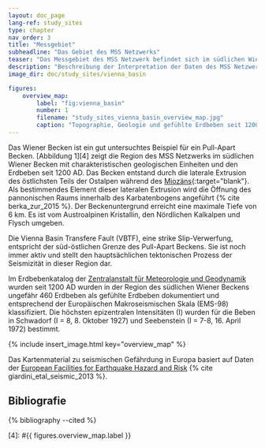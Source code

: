 ```yaml
---
layout: doc_page
lang-ref: study_sites
type: chapter
nav_order: 3
title: "Messgebiet"
subheadline: "Das Gebiet des MSS Netzwerks"
teaser: "Das Messgebiet des MSS Netzwerk befindet sich im südlichen Wiener Becken und seiner Umgebung. Dieses Gebiet zählt zu einer Zone mit einem für Österreich relativ hohem seismischem Risiko und ist stark bevölkert und industrialisiert."
description: "Beschreibung der Interpretation der Daten des MSS Netzwerks."
image_dir: doc/study_sites/vienna_basin

figures:
    overview_map:
        label: "fig:vienna_basin"
        number: 1
        filename: "study_sites_vienna_basin_overview_map.jpg"
        caption: "Topographie, Geologie und gefühlte Erdbeben seit 1200 (Datenquelle: ZAMG). Die strichlierte Linie zeigt den Umriss des MSS Netzwerks an. Das Insert im linken unteren Eck zeigt die seismische Gefährdung im Großraum Österreich."
---
```


Das Wiener Becken ist ein gut untersuchtes Beispiel für ein Pull-Apart Becken. [Abbildung 1][4] zeigt die Region des MSS Netzwerks im südlichen Wiener Becken mit charakteristischen geologischen Einheiten und den Erdbeben seit 1200 AD.  Das Becken entstand durch die laterale Extrusion des östlichsten Teils der Ostalpen während des [Miozäns][2]{:target="blank"}. Als bestimmendes Element dieser lateralen Extrusion wird die Öffnung des pannonischen Raums innerhalb des Karbatenbogens angeführt {% cite berka_zur_2015 %}. Der Beckenuntergrund erreicht eine maximale Tiefe von 6 km. Es ist vom Austroalpinen Kristallin, den Nördlichen Kalkalpen und Flysch umgeben.

Die Vienna Basin Transfere Fault (VBTF), eine strike Slip-Verwerfung, entspricht der süd-östlichen Grenze des Pull-Apart Beckens. Sie ist noch immer aktiv und stellt den hauptsächlichen tektonischen Prozess der Seismizität in dieser Region dar.

Im Erdbebenkatalog der [Zentralanstalt für Meteorologie und Geodynamik][3] wurden seit 1200 AD wurden in der Region des südlichen Wiener Beckens ungefähr 460 Erdbeben als gefühlte Erdbeben dokumentiert und entsprechend der Europäischen Makroseismischen Skala (EMS-98) klassifiziert. Die höchsten epizentralen Intensitäten (I) wurden für die Beben in Schwadorf (I = 8, 8. Oktober 1927) und Seebenstein (I = 7-8, 16. April 1972) bestimmt. 

{% include insert_image.html key="overview_map" %}

Das Kartenmaterial zu seismischen Gefährdung in Europa basiert auf Daten der [European Facilities for Earthquake Hazard and Risk][1] {% cite giardini_etal_seismic_2013 %}.


## Bibliografie
{% bibliography --cited %}


[1]: http://www.efehr.org
[2]: https://de.wikipedia.org/wiki/Mioz%C3%A4n
[3]: https://www.zamg.ac.at/cms/de/geophysik/erdbeben
[4]: #{{ figures.overview_map.label }}
